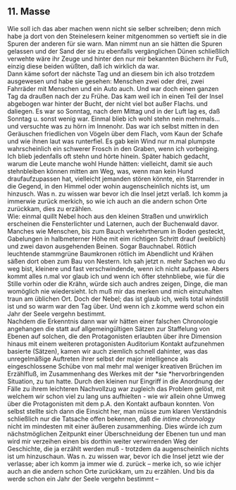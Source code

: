 ## 11. Masse
Wie soll ich das aber machen wenn nicht sie selber schreiben; denn mich habe ja dort von den Steinelesern keiner mitgenommen so vertieft sie in die Spuren der anderen für sie warn. Man nimmt nun an sie hätten die Spuren gelassen und der Sand der sie zu ebenfalls vergänglichen Dünen schließlich verwehte wäre ihr Zeuge und hinter den nur mir bekannten Büchern ihr Fuß, einzig diese beiden wüßten, daß ich wirklich da war.   
Dann käme sofort der nächste Tag und an diesem bin ich also trotzdem ausgewesen und habe sie gesehen: Menschen zwei oder drei, zwei Fahrräder mit Menschen und ein Auto auch. Und war doch einen ganzen Tag da draußen nach der zu Frühe. Das kam weil ich in einen Teil der Insel abgebogen war hinter der Bucht, der nicht viel bot außer Flachs. und daliegen. Es war so Sonntag, nach dem Mittag und in der Luft lag es, daß Sonntag u. sonst wenig war. Einmal blieb ich wohl stehn nein mehrmals... und versuchte was zu hörn im Innenohr. Das war ich selbst mitten in den Geräuschen friedlichen von Vögeln über dem Flach, vom Kaun der Schafe und wie ihnen laut was runterfiel. Es gab kein Wind nur m.mal plumpste wahrscheinlich ein schwerer Frosch in den Graben, wenn ich vorbeiging. Ich blieb jedenfalls oft stehn und hörte hinein. Später habich gedacht, warum die Leute manche wohl Hunde hätten: vielleicht, damit sie auch stehnbleiben können mitten am Weg, was, wenn man kein Hund draufaufzupassen hat, vielleicht jemanden stören könnte, ein Starrender in die Gegend, in den Himmel oder wohin augenscheinlich nichts ist, um hinzusch. Was n. zu wissen war bevor ich die Insel jetzt verlaß. Ich komm ja immerwie zurück merkich, so wie ich auch an die andern schon Orte zurückkam, dies zu erzählen.    
Wie: einmal quillt Nebel hoch aus den kleinen Straßen und unwirklich erscheinen die Fensterlichter und Laternen, auch der Buchenwald davor. Manches wie Menschen, bis zum Bauch verkehrtherum in Boden gesteckt, Gabelungen in halbmeterner Höhe mit eim richtigen Schritt drauf (weiblich) und zwei davon ausgehenden Beinen. Sogar Bauchnabel. Rötlich leuchtende stammgrüne Baumkronen rötlich im Abendlicht und Krähen säßen dort oben zum Bau von Nestern. Ich sah jetzt n. mehr Sachen wo du weg bist, kleinere und fast verschwindende, wenn ich nicht aufpasse. Abers kommt alles n.mal vor glaub ich und wenn ich öfter stehnbliebe, wie für die Stille vorhin oder die Krähn, würde sich auch andres zeigen, Dinge, die man womöglich nie wiedersieht. Ich muß mir das merken und mich einzuhalten traun am üblichen Ort. Doch der Nebel; das ist glaub ich, weils total windstill ist und so warm war den Tag über. Und wenn ich z.komme werd schon ein Jahr der Seele vergehn bestimmt.    
Nachdem die Erkenntnis dann war wir hätten einer falschen Chronologie angehangen die statt auf allgemeingültigen Sätzen zur Staffelung von Ebenen auf solchen, die den Protagonisten erlaubten über ihre Dimension hinaus mit einem weiteren protagonisten Auditorium Kontakt aufzunehmen basierte (Sätzen), kamen wir auch ziemlich schnell dahinter, was das unregelmäßige Auftreten ihrer selbst der major intelligence als eingeschlossene Schübe von mal mehr mal weniger kreativen Brüchen im Erzählfluß, im Zusammenhang des Werkes mit der *sie *hervorbringenden Situation, zu tun hatte. Durch den kleinen nur Eingriff in die Anordnung der Fälle zu ihrem leichteren Nachvollzug war zugleich das Problem gelöst, mit welchem wir schon viel zu lang uns aufhielten - wie wir allein ohne Umweg über die Protagonisten mit dem p.A. den Kontakt aufbaun konnten. Von selbst stellte sich dann die Einsicht her, man müsse zum klaren Verständnis schließlich nur die Tatsache offen bekennen, daß die *intime chronology* nicht im mindesten mit einer äußeren zusammenhing. Dies würde ich zum nächstmöglichen Zeitpunkt einer Überschneidung der Ebenen tun und man wird mir verzeihen einen bis dorthin weiter verwirrenden Weg der Geschichte, die ja erzählt werden muß - trotzdem da augenscheinlich nichts ist um hinzuschaun. Was n. zu wissen war, bevor ich die Insel jetzt wie der verlasse; aber ich komm ja immer wie d. zurück – merke ich, so wie ichjer auch an die andern schon Orte zurückkam, um zu erzählen. Und bis da werde schon ein Jahr der Seele vergehn bestimmt –   
